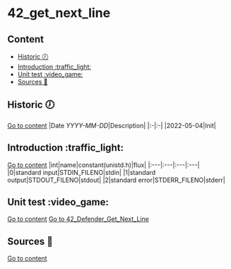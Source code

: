 # 42\_get\_next\_line

## Content
- [Historic :clock7:](#historic-clock7)
- [Introduction :traffic\_light:](#introduction-traffic_light)
- [Unit test :video\_game:](#unit-test-video_game)
- [Sources :link:](#sources-link)

## Historic :clock7:
[Go to content](#content)
|Date _YYYY-MM-DD_|Description|
|:-|:-|
|2022-05-04|Init|

## Introduction :traffic\_light:
[Go to content](#content)
|int|name|constant(unistd.h)|flux|
|:---|:---|:---|:---|
|0|standard input|STDIN\_FILENO|stdin|
|1|standard output|STDOUT\_FILENO|stdout|
|2|standard error|STDERR\_FILENO|stderr|

## Unit test :video\_game:
[Go to content](#content)
[Go to 42\_Defender\_Get\_Next\_Line](https://github.com/BarrierAntho/42_Defender_Get_Next_Line)

## Sources :link:
[Go to content](#content)
